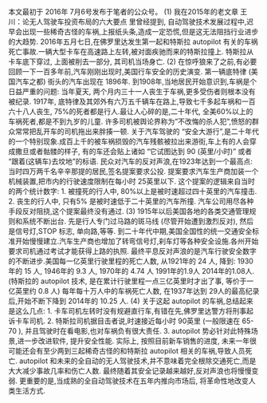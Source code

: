 本文最初于 2016年 7月6号发布于笔者的公众号。
(1)
我在2015年的老文章 王川：论无人驾驶车投资布局的六大要点 里曾经提到, 自动驾驶技术发展过程中,迟早会出现一些稀奇古怪的车祸,上报纸头条,造成一定恐慌,但是这无法阻挡行业进步的大趋势. 2016年五月七日,在佛罗里达发生第一起和特斯拉 autopilot 有关的车祸死亡事故.一辆大型卡车在高速路上左转,被对面疾驰而来的特斯拉撞上. 特斯拉从卡车底下穿过, 上面被削去一部分, 其司机当场身亡.
(2)
在惊呼狼来了之前,有必要回顾一下一百多年前,汽车刚刚出现时,美国行车安全的历史演变.
第一辆底特律 (美国汽车之都) 街头的汽车出现在 1896年. 到1908年,当地居民开始意识到,车祸是个日益严重的问题: 当年夏天, 两个月内三十一人丧生于车祸,更多受伤者则根本没有被纪录.
1917年, 底特律及其郊外有六万五千辆车在路上,导致七千多起车祸和一百六十八人丧生, 75%的死者都是行人.最让人心碎的是,二十年代, 全美60%以上的车祸死者,都是不到九岁的儿童.
许多司机被舆论界称为”不改悔的杀人犯”,愤怒的群众常常把乱开车的司机拖出来胖揍一顿.
关于汽车驾驶的 “安全大游行”,是二十年代的一个特别现象.成百上千的被车祸损毁的汽车残骸被拉出来游街,车上有的人会穿成撒旦或者骷髅的样子, 有的车还会贴上诸如 “它试图达到 90 (英里/小时)” 或者 “跟着(这辆车)去坟地”的标语.
民众对汽车的反对声浪,在1923年达到一个最高点: 当时四万两千名辛辛那提的居民,签名提案要求公投. 提案要求汽车生产商加装一个机械装置,把市内的行驶速度限制在每小时 25英里以下.
这个提案的逻辑来自当时的两个统计数字: 1. 被撞死的行人中, 80%以上是被时速超过四十英里的汽车撞击. 2. 丧生的行人中, 只有5% 是被时速低于二十英里的汽车所撞.
汽车公司用尽各种手段反对阻挠,这个提案最终没有通过.
(3)
1915年以后美国各地的各类交通管理规则和系统不断出台. 先是行人专门过马路的斑马线 (尽管开始遭到激烈反对), 然后是信号灯,STOP 标志, 单向路,等等.
到二十年代中期,美国全国性的统一交通安全标准开始慢慢建立.汽车生产商也增加了转弯信号灯,刹车灯等各种安全设施.各州开始要求司机通过考试才能获得上路的执照.
最终平息反对声浪的是汽车行驶安全数字的不断进步.美国每一亿英里行驶里程的死亡人数, 从1921年的 24 人, 降到:
1930年的 15 人, 1946年的 9.3 人, 1970年的 4.74 人 1991年的1.9人 2014年的1.08人.
(特斯拉的 autopilot 技术, 是在累计行驶里程一点三亿英里时才出了事, 等价于一亿英里约 0.8 人)
每年每十万人中的车祸死亡人数, 在1937年达到 29人的最高纪录后,开始不断下降到 2014年的 10.25 人.
(4)
关于这起 autopilot 的车祸,总结起来是这么几点: 1. 卡车司机左转时没有规避直行车,有错在先,佛罗里达警方将刑事起诉卡车司机. 2. 特斯拉司机据目击者说,时速接近每小时 90英里 (一般限速在 65-70 ), 并且驾驶时在看电影,也对车祸负有很大责任. 3. autopilot 势必针对此特殊场景,进一步改进软件, 提升安全性能.
实际上, 按照目前新车销售的进度, 未来一年很可能还会有至少两到三起稀奇古怪的和特斯拉 autopilot 相关的车祸,导致人员死亡.
autopilot 和未来的全自动的无人驾驶技术,并不意味着完全根除交通死亡,而是大大减少事故几率和伤亡人数. 最终随着其安全记录越来越好,反对声浪也将慢慢变弱. 更重要的是,当成熟的全自动驾驶技术在五年内推向市场后, 将革命性地改变人类生活方式.
